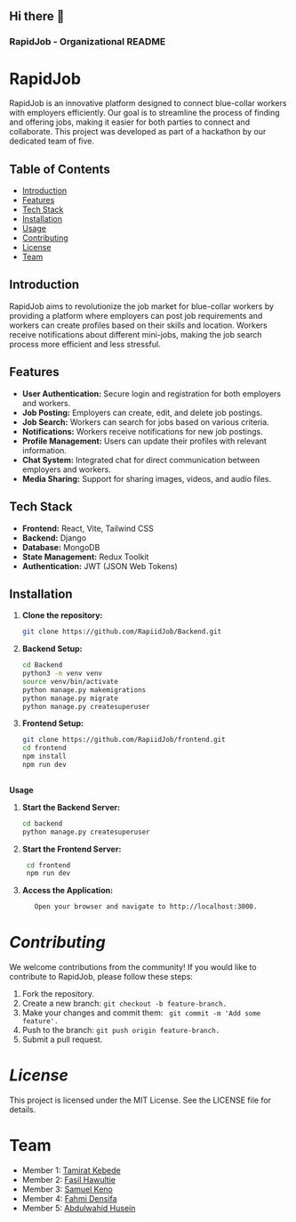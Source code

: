 ## Hi there 👋

### RapidJob - Organizational README

# RapidJob

RapidJob is an innovative platform designed to connect blue-collar workers with employers efficiently. Our goal is to streamline the process of finding and offering jobs, making it easier for both parties to connect and collaborate. This project was developed as part of a hackathon by our dedicated team of five.

## Table of Contents

- [Introduction](#introduction)
- [Features](#features)
- [Tech Stack](#tech-stack)
- [Installation](#installation)
- [Usage](#usage)
- [Contributing](#contributing)
- [License](#license)
- [Team](#team)

## Introduction

RapidJob aims to revolutionize the job market for blue-collar workers by providing a platform where employers can post job requirements and workers can create profiles based on their skills and location. Workers receive notifications about different mini-jobs, making the job search process more efficient and less stressful.

## Features

- **User Authentication:** Secure login and registration for both employers and workers.
- **Job Posting:** Employers can create, edit, and delete job postings.
- **Job Search:** Workers can search for jobs based on various criteria.
- **Notifications:** Workers receive notifications for new job postings.
- **Profile Management:** Users can update their profiles with relevant information.
- **Chat System:** Integrated chat for direct communication between employers and workers.
- **Media Sharing:** Support for sharing images, videos, and audio files.

## Tech Stack

- **Frontend:** React, Vite, Tailwind CSS
- **Backend:** Django
- **Database:** MongoDB
- **State Management:** Redux Toolkit
- **Authentication:** JWT (JSON Web Tokens)

## Installation

1. **Clone the repository:**

   ```bash
   git clone https://github.com/RapiidJob/Backend.git
   
2. **Backend Setup:**
    ```bash
    cd Backend
    python3 -m venv venv
    source venv/bin/activate
    python manage.py makemigrations
    python manage.py migrate
    python manage.py createsuperuser

3. **Frontend Setup:**
   ```bash
   git clone https://github.com/RapiidJob/frontend.git
   cd frontend
   npm install
   npm run dev
     


**Usage**
1. **Start the Backend Server:**
   ```bash
   cd backend
   python manage.py createsuperuser

2. **Start the Frontend Server:**
   ```bash
    cd frontend
    npm run dev

3. **Access the Application:**
   ```bash
      Open your browser and navigate to http://localhost:3000.

# ***Contributing***
We welcome contributions from the community! If you would like to contribute to RapidJob, please follow these steps:

1. Fork the repository.
2. Create a new branch: ```git checkout -b feature-branch.```
3. Make your changes and commit them: ``` git commit -m 'Add some feature'.```
4. Push to the branch: ```git push origin feature-branch.```
5. Submit a pull request.
# ***License***
This project is licensed under the MIT License. See the LICENSE file for details.

# **Team**
- Member 1: [Tamirat Kebede](https://github.com/kika1s1)
- Member 2: [Fasil Hawultie](https://github.com/Fasill)
- Member 3: [Samuel Keno](https://github.com/Samuel-K95)
- Member 4: [Fahmi Densifa](https://github.com/procif)
- Member 5: [Abdulwahid Husein](https://github.com/AbdulwahidHusein)
